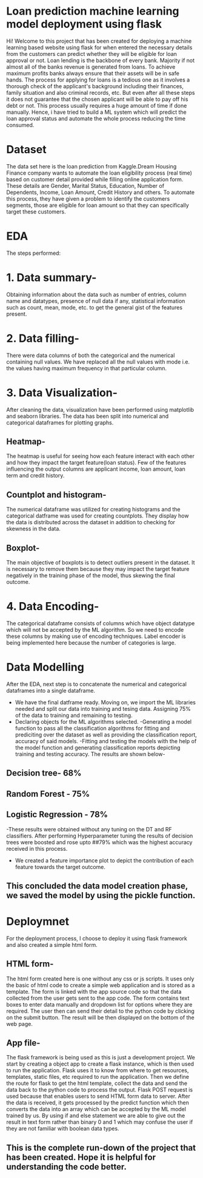 # Loan prediction machine learning model deployment using flask
Hi! Welcome to this project that has been created for deploying a machine learning based website using flask for when entered the necessary details from the customers can predict whether they will be eligible for loan approval or not.
Loan lending is the backbone of every bank. Majority if not almost all of the banks revenue is generated from loans. To achieve maximum profits banks always ensure that their assets will be in safe hands. 
The process for applying for loans is a tedious one as it involves a thorough check of the applicant's background including their finances, family situation and also criminal records, etc. But even after all these steps it does not guarantee that the chosen applicant will be able to pay off his debt or not. This process usually requires a huge amount of time if done manually. Hence, i have tried to build a ML system which will predict the loan approval status and automate the whole process reducing the time consumed.
# Dataset
The data set here is the loan prediction from Kaggle.Dream Housing Finance company wants to automate the loan eligibility process (real time) based on customer detail provided while filling online application form. These details are Gender, Marital Status, Education, Number of Dependents, Income, Loan Amount, Credit History and others. To automate this process, they have given a problem to identify the customers segments, those are eligible for loan amount so that they can specifically target these customers.
# EDA
The steps performed:
# 1. Data summary- 
Obtaining information about the data such as number of entries, column name and datatypes, presence of null data if any, statistical information such as count, mean, mode, etc. to get the general gist of the features present.
# 2. Data filling- 
There were data columns of both the categorical and the numerical containing null values. We have replaced all the null values with mode i.e. the values having maximum frequency in that particular column.
# 3. Data Visualization-
After cleaning the data, visualization have been performed using matplotlib and seaborn libraries. The data has been split into numerical and categorical dataframes for plotting graphs.
## Heatmap- 
The heatmap is useful for seeing how each feature interact with each other and how they impact the target feature(loan status). Few of the features influencing the output columns are applicant income, loan amount, loan term and credit history.
## Countplot and histogram- 
The numerical dataframe was utilized for creating histograms and the categorical datframe was used for creating countplots. They display how the data is distributed across the dataset in addition to checking for skewness in the data.
## Boxplot-
The main objective of boxplots is to detect outliers present in the dataset. It is necessary to remove them because they may impact the target feature negatively in the training phase of the model, thus skewing the final outcome.
# 4. Data Encoding-
The categorical dataframe consists of columns which have object datatype which will not be accepted by the ML algorithm. So we need to encode these columns by making use of encoding techniques. Label encoder is being implemented here because the number of categories is large.
# Data Modelling
After the EDA, next step is to concatenate the numerical and categorical dataframes into a single dataframe.
- We have the final datframe ready. Moving on, we import the ML libraries needed and split our data into training and tesing data. Assigning 75% of the data to training and remaining to testing.
- Declaring objects for the ML algorithms selected.
-Generating a model function to pass all the classification algorithms for fitting and prediciting over the dataset as well as providing the classification report, accuracy of said models.
-Fitting and testing the models with the help of the model function and generating classification reports depicting training and testing accuracy. The results are shown below-
## Decision tree- 68%
## Random Forest - 75%
## Logistic Regression - 78%
-These results were obtained without any tuning on the DT and RF classifiers. After performing Hyperparameter tuning the results of decision trees were boosted and rose upto ##79% which was the highest accuracy received in this process.
- We created a feature importance plot to depict the contribution of each feature towards the target outcome.
## This concluded the data model creation phase, we saved the model by using the pickle function.
# Deploymnet
For the deployment process, I choose to deploy it using flask framework and also created a simple html form. 
## HTML form-
The html form created here is one without any css or js scripts. It uses only the basic of html code to create a simple web application and is stored as a template. The form is linked with the app source code so that the data collected from the user gets sent to the app code.
The form contains text boxes to enter data manually and dropdown list for options where they are required.
The user then can send their detail to the python code by clicking on the submit button.
The result will be then displayed on the bottom of the web page.
## App file-
The flask framework is being used as this is just a development project. We start by creating a object app to create a flask instance, which is then used to run the application. Flask uses it to know from where to get resources, templates, static files, etc required to run the application.
Then we define the route for flask to get the html template, collect the data and send the data back to the python code to process the output.
Flask POST request is used  because that enables users to send HTML form data to server.
After the data is received, it gets processed by the predict function which then converts the data into an array which can be accepted by the ML model trained by us.
By using if and else statement we are able to give out the result in text form rather than binary 0 and 1 which may confuse the user if they are not familiar with boolean data types.
## This is the complete run-down of the project that has been created. Hope it is helpful for understanding the code better.
